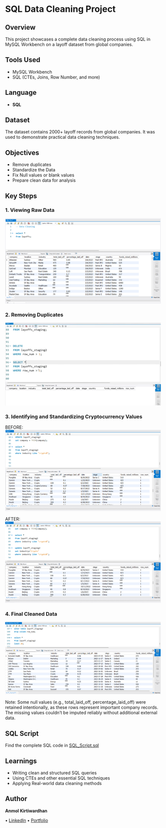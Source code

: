 # SQL Data Cleaning Project

## Overview
This project showcases a complete data cleaning process using SQL in MySQL Workbench on a layoff dataset from global companies.

## Tools Used
- MySQL Workbench  
- SQL (CTEs, Joins, Row Number, and more)

## Language
- **SQL**

## Dataset
The dataset contains 2000+ layoff records from global companies. It was used to demonstrate practical data cleaning techniques.

## Objectives
- Remove duplicates  
- Standardize the Data 
- Fix Null values or blank values
- Prepare clean data for analysis

## Key Steps

### 1. Viewing Raw Data  
![Raw Data](https://github.com/Akwardhan/SQL-Data-Cleaning-Project/blob/main/SQL-Data-Cleaning/Screenshots/1_Raw%20Data_Screenshot.png)

### 2. Removing Duplicates
![Duplicates Removed](https://github.com/Akwardhan/SQL-Data-Cleaning-Project/blob/main/SQL-Data-Cleaning/Screenshots/2_Removed%20Duplicates.png)

### 3. Identifying and Standardizing Cryptocurrency Values 
BEFORE:
![BEFORE](https://github.com/Akwardhan/SQL-Data-Cleaning-Project/blob/main/SQL-Data-Cleaning/Screenshots/3_Before%20handling%20the%20error%20Crypto.png)

AFTER:
![After](https://github.com/Akwardhan/SQL-Data-Cleaning-Project/blob/main/SQL-Data-Cleaning/Screenshots/4_After%20handling%20the%20error%20crypto.png)

### 4. Final Cleaned Data
![After Cleaning](https://github.com/Akwardhan/SQL-Data-Cleaning-Project/blob/main/SQL-Data-Cleaning/Screenshots/5_Final_Cleaned%20Dataset.png)

Note: Some null values (e.g., total_laid_off, percentage_laid_off) were retained intentionally, as these rows represent important company records. The missing values couldn’t be imputed reliably without additional external data.

## SQL Script
Find the complete SQL code in [SQL_Script.sql](https://github.com/Akwardhan/SQL-Data-Cleaning-Project/blob/main/SQL-Data-Cleaning/Data%20cleaning%20using%20SQL.sql)

## Learnings
- Writing clean and structured SQL queries
- Using CTEs and other essential SQL techniques
- Applying Real-world data cleaning methods

## Author
**Anmol Kirtiwardhan**  

• [LinkedIn](https://www.linkedin.com) 
• [Portfolio](https://your-portfolio.com)
